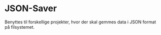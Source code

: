 # JSON-Saver

Benyttes til forskellige projekter, hvor der skal gemmes data i JSON format på filsystemet.